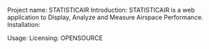 Project name: 
STATISTICAIR
Introduction:
STATISTICAIR is a web application to Display, Analyze and Measure Airspace Performance.
Installation:

Usage:
Licensing:
OPENSOURCE
